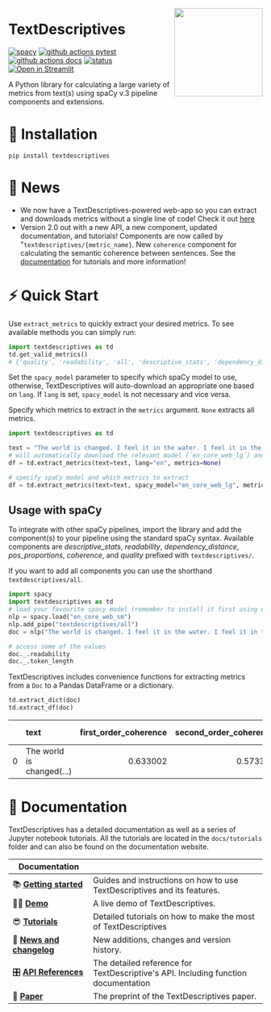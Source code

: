 
<a href="https://github.com/HLasse/TextDescriptives"><img src="https://github.com/HLasse/TextDescriptives/raw/main/docs/_static/icon.png" width="175" height="175" align="right" /></a>


# TextDescriptives

[![spacy](https://img.shields.io/badge/built%20with-spaCy-09a3d5.svg)](https://spacy.io)
[![github actions pytest](https://github.com/hlasse/textdescriptives/actions/workflows/tests.yml/badge.svg)](https://github.com/hlasse/textdescriptives/actions)
[![github actions docs](https://github.com/hlasse/textdescriptives/actions/workflows/documentation.yml/badge.svg)](https://hlasse.github.io/TextDescriptives/)
[![status](https://joss.theoj.org/papers/06447337ee61969b5a64de484199df24/status.svg)](https://joss.theoj.org/papers/06447337ee61969b5a64de484199df24)
[![Open in Streamlit](https://static.streamlit.io/badges/streamlit_badge_black_white.svg)](https://huggingface.co/spaces/HLasse/textdescriptives)

A Python library for calculating a large variety of metrics from text(s) using spaCy v.3 pipeline components and extensions. 

# 🔧 Installation
`pip install textdescriptives`

# 📰 News

* We now have a TextDescriptives-powered web-app so you can extract and downloads metrics without a single line of code! Check it out [here](https://huggingface.co/spaces/HLasse/textdescriptives)
* Version 2.0 out with a new API, a new component, updated documentation, and tutorials! Components are now called by "`textdescriptives/{metric_name}`. New `coherence` component for calculating the semantic coherence between sentences. See the [documentation](https://hlasse.github.io/TextDescriptives/) for tutorials and more information!  



# ⚡ Quick Start

Use `extract_metrics` to quickly extract your desired metrics. To see available methods you can simply run:
```python
import textdescriptives as td
td.get_valid_metrics()
# {'quality', 'readability', 'all', 'descriptive_stats', 'dependency_distance', 'pos_proportions', 'information_theory', 'coherence'}
```

Set the `spacy_model` parameter to specify which spaCy model to use, otherwise, TextDescriptives will auto-download an appropriate one based on `lang`. If `lang` is set, `spacy_model` is not necessary and vice versa.

Specify which metrics to extract in the `metrics` argument. `None` extracts all metrics. 

```py
import textdescriptives as td

text = "The world is changed. I feel it in the water. I feel it in the earth. I smell it in the air. Much that once was is lost, for none now live who remember it."
# will automatically download the relevant model (´en_core_web_lg´) and extract all metrics
df = td.extract_metrics(text=text, lang="en", metrics=None)

# specify spaCy model and which metrics to extract
df = td.extract_metrics(text=text, spacy_model="en_core_web_lg", metrics=["readability", "coherence"])
```


## Usage with spaCy

To integrate with other spaCy pipelines, import the library and add the component(s) to your pipeline using the standard spaCy syntax. Available components are *descriptive_stats*, *readability*, *dependency_distance*, *pos_proportions*, *coherence*, and *quality* prefixed with `textdescriptives/`. 

If you want to add all components you can use the shorthand `textdescriptives/all`.

```py
import spacy
import textdescriptives as td
# load your favourite spacy model (remember to install it first using e.g. `python -m spacy download en_core_web_sm`)
nlp = spacy.load("en_core_web_sm")
nlp.add_pipe("textdescriptives/all") 
doc = nlp("The world is changed. I feel it in the water. I feel it in the earth. I smell it in the air. Much that once was is lost, for none now live who remember it.")

# access some of the values
doc._.readability
doc._.token_length
```

TextDescriptives includes convenience functions for extracting metrics from a `Doc` to a Pandas DataFrame or a dictionary.

```py
td.extract_dict(doc)
td.extract_df(doc)
```
|      | text                      | first_order_coherence | second_order_coherence | pos_prop_DET | pos_prop_NOUN | pos_prop_AUX | pos_prop_VERB | pos_prop_PUNCT | pos_prop_PRON | pos_prop_ADP | pos_prop_ADV | pos_prop_SCONJ | flesch_reading_ease | flesch_kincaid_grade |    smog | gunning_fog | automated_readability_index | coleman_liau_index |     lix |  rix | n_stop_words | alpha_ratio | mean_word_length | doc_length | proportion_ellipsis | proportion_bullet_points | duplicate_line_chr_fraction | duplicate_paragraph_chr_fraction | duplicate_5-gram_chr_fraction | duplicate_6-gram_chr_fraction | duplicate_7-gram_chr_fraction | duplicate_8-gram_chr_fraction | duplicate_9-gram_chr_fraction | duplicate_10-gram_chr_fraction | top_2-gram_chr_fraction | top_3-gram_chr_fraction | top_4-gram_chr_fraction | symbol_#_to_word_ratio | contains_lorem ipsum | passed_quality_check | dependency_distance_mean | dependency_distance_std | prop_adjacent_dependency_relation_mean | prop_adjacent_dependency_relation_std | token_length_mean | token_length_median | token_length_std | sentence_length_mean | sentence_length_median | sentence_length_std | syllables_per_token_mean | syllables_per_token_median | syllables_per_token_std | n_tokens | n_unique_tokens | proportion_unique_tokens | n_characters | n_sentences |
| ---: | :------------------------ | --------------------: | ---------------------: | -----------: | ------------: | -----------: | ------------: | -------------: | ------------: | -----------: | -----------: | -------------: | ------------------: | -------------------: | ------: | ----------: | --------------------------: | -----------------: | ------: | ---: | -----------: | ----------: | ---------------: | ---------: | ------------------: | -----------------------: | --------------------------: | -------------------------------: | ----------------------------: | ----------------------------: | ----------------------------: | ----------------------------: | ----------------------------: | -----------------------------: | ----------------------: | ----------------------: | ----------------------: | ---------------------: | :------------------- | :------------------- | -----------------------: | ----------------------: | -------------------------------------: | ------------------------------------: | ----------------: | ------------------: | ---------------: | -------------------: | ---------------------: | ------------------: | -----------------------: | -------------------------: | ----------------------: | -------: | --------------: | -----------------------: | -----------: | ----------: |
|    0 | The world is changed(...) |              0.633002 |               0.573323 |     0.097561 |      0.121951 |    0.0731707 |      0.170732 |       0.146341 |      0.195122 |    0.0731707 |    0.0731707 |      0.0487805 |             107.879 |           -0.0485714 | 5.68392 |     3.94286 |                    -2.45429 |          -0.708571 | 12.7143 |  0.4 |           24 |    0.853659 |          2.95122 |         41 |                   0 |                        0 |                           0 |                                0 |                      0.232258 |                      0.232258 |                             0 |                             0 |                             0 |                              0 |               0.0580645 |                0.174194 |                       0 |                      0 | False                | False                |                  1.77524 |                0.553188 |                               0.457143 |                             0.0722806 |           3.28571 |                   3 |          1.54127 |                    7 |                      6 |             3.09839 |                  1.08571 |                          1 |                0.368117 |       35 |              23 |                 0.657143 |          121 |           5 |



# 📖 Documentation

TextDescriptives has a detailed documentation as well as a series of Jupyter notebook tutorials.
All the tutorials are located in the `docs/tutorials` folder and can also be found on the documentation website.


| Documentation              |                                                                                    |
| -------------------------- | ---------------------------------------------------------------------------------- |
| 📚 **[Getting started]**    | Guides and instructions on how to use TextDescriptives and its features.           |
| 👩‍💻 **[Demo]**               | A live demo of TextDescriptives.                                                   |
| 😎 **[Tutorials]**          | Detailed tutorials on how to make the most of TextDescriptives                     |
| 📰 **[News and changelog]** | New additions, changes and version history.                                        |
| 🎛 **[API References]**     | The detailed reference for TextDescriptive's API. Including function documentation |
| 📄 **[Paper]**              | The preprint of the TextDescriptives paper.                                        |

[Paper]: https://arxiv.org/abs/2301.02057
[Tutorials]: https://hlasse.github.io/TextDescriptives/tutorial.html
[Getting started]: https://hlasse.github.io/TextDescriptives/usingthepackage.html
[API References]: https://hlasse.github.io/TextDescriptives/index.html
[News and changelog]: https://hlasse.github.io/TextDescriptives/news.html
[Demo]: https://huggingface.co/spaces/HLasse/textdescriptives

